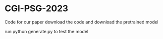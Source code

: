 # CGI-PSG-2023
Code for our paper
download the code and download the pretrained model

run python generate.py to test the model
